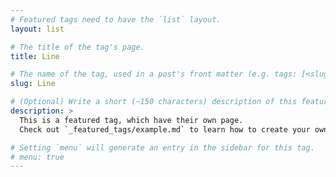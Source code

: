 ```yaml
---
# Featured tags need to have the `list` layout.
layout: list

# The title of the tag's page.
title: Line

# The name of the tag, used in a post's front matter (e.g. tags: [<slug>]).
slug: Line

# (Optional) Write a short (~150 characters) description of this featured tag.
description: >
  This is a featured tag, which have their own page.
  Check out `_featured_tags/example.md` to learn how to create your own.

# Setting `menu` will generate an entry in the sidebar for this tag.
# menu: true
---
```

